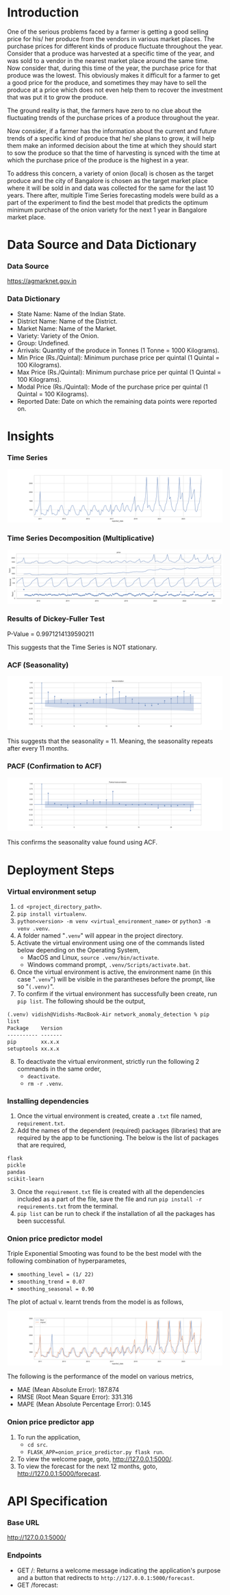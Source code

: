 # Introduction
One of the serious problems faced by a farmer is getting a good selling price for his/ her produce from the vendors in various market places. The purchase prices for different kinds of produce fluctuate throughout the year. Consider that a produce was harvested at a specific time of the year, and was sold to a vendor in the nearest market place around the same time. Now consider that, during this time of the year, the purchase price for that produce was the lowest. This obviously makes it difficult for a farmer to get a good price for the produce, and sometimes they may have to sell the produce at a price which does not even help them to recover the investment that was put it to grow the produce.

The ground reality is that, the farmers have zero to no clue about the fluctuating trends of the purchase prices of a produce throughout the year.

Now consider, if a farmer has the information about the current and future trends of a specific kind of produce that he/ she plans to grow, it will help them make an informed decision about the time at which they should start to sow the produce so that the time of harvesting is synced with the time at which the purchase price of the produce is the highest in a year.

To address this concern, a variety of onion (local) is chosen as the target produce and the city of Bangalore is chosen as the target market place where it will be sold in and data was collected for the same for the last 10 years. There after, multiple Time Series forecasting models were build as a part of the experiment to find the best model that predicts the optimum minimum purchase of the onion variety for the next 1 year in Bangalore market place.

# Data Source and Data Dictionary
### Data Source
https://agmarknet.gov.in

### Data Dictionary
- State Name: Name of the Indian State.
- District Name: Name of the District.
- Market Name: Name of the Market.
- Variety: Variety of the Onion.
- Group: Undefined.
- Arrivals: Quantity of the produce in Tonnes (1 Tonne = 1000 Kilograms).
- Min Price (Rs./Quintal): Minimum purchase price per quintal (1 Quintal = 100 Kilograms).
- Max Price (Rs./Quintal): Minimum purchase price per quintal (1 Quintal = 100 Kilograms).
- Modal Price (Rs./Quintal): Mode of the purchase price per quintal (1 Quintal = 100 Kilograms).
- Reported Date: Date on which the remaining data points were reported on.

# Insights
### Time Series
![alt text](artifacts/bangalore_local_time_series.png)

### Time Series Decomposition (Multiplicative)
![alt text](artifacts/bangalore_local_time_series_decomposition_multiplicative.png)

### Results of Dickey-Fuller Test
P-Value = 0.9971214139590211

This suggests that the Time Series is NOT stationary.

### ACF (Seasonality)
![alt text](artifacts/bangalore_local_acf.png)

This suggests that the seasonality = 11. Meaning, the seasonality repeats after every 11 months.

### PACF (Confirmation to ACF)
![alt text](artifacts/bangalore_local_pacf.png)

This confirms the seasonality value found using ACF.

# Deployment Steps
### Virtual environment setup
1. `cd <project_directory_path>`.
2. `pip install virtualenv`.
3. `python<version> -m venv <virtual_environment_name>` or `python3 -m venv .venv`.
4. A folder named "`.venv`" will appear in the project directory.
5. Activate the virtual environment using one of the commands listed below depending on the Operating System,
    - MacOS and Linux, `source .venv/bin/activate`.
    - Windows command prompt, `.venv/Scripts/activate.bat`.
6. Once the virtual environment is active, the environment name (in this case "`.venv`") will be visible in the parantheses before the prompt, like so "`(.venv)`".
7. To confirm if the virtual environment has successfully been create, run `pip list`. The following should be the output,
```
(.venv) vidish@Vidishs-MacBook-Air network_anomaly_detection % pip list
Package    Version
---------- -------
pip        xx.x.x
setuptools xx.x.x
``` 
8. To deactivate the virtual environment, strictly run the following 2 commands in the same order,
    - `deactivate`.
    - `rm -r .venv`.

### Installing dependencies
1. Once the virtual environment is created, create a `.txt` file named, `requirement.txt`.
2. Add the names of the dependent (required) packages (libraries) that are required by the app to be functioning. The below is the list of packages that are required,
```
flask
pickle
pandas
scikit-learn
```
3. Once the `requirement.txt` file is created with all the dependencies included as a part of the file, save the file and run `pip install -r requirements.txt` from the terminal.
4. `pip list` can be run to check if the installation of all the packages has been successful.

### Onion price predictor model
Triple Exponential Smooting was found to be the best model with the following combination of hyperparametes,
- `smoothing_level = (1/ 22)`
- `smoothing_trend = 0.07`
- `smoothing_seasonal = 0.90`

The plot of actual v. learnt trends from the model is as follows,

![alt text](artifacts/bangalore_local_model_training.png)

The following is the performance of the model on various metrics,
- MAE (Mean Absolute Error): 187.874
- RMSE (Root Mean Square Error): 331.316
- MAPE (Mean Absolute Percentage Error): 0.145

### Onion price predictor app
1. To run the application,
    - `cd src`.
    - `FLASK_APP=onion_price_predictor.py flask run`.
2. To view the welcome page, goto, http://127.0.0.1:5000/.
3. To view the forecast for the next 12 months, goto, http://127.0.0.1:5000/forecast.

# API Specification
### Base URL
http://127.0.0.1:5000/

### Endpoints
- GET /: Returns a welcome message indicating the application's purpose and a button that redirects to `http://127.0.0.1:5000/forecast`.
- GET /forecast: 